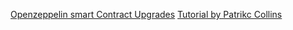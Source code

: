 [Openzeppelin smart Contract Upgrades](https://blog.openzeppelin.com/the-state-of-smart-contract-upgrades/#diamonds)
[Tutorial by Patrikc Collins](https://www.youtube.com/watch?v=bdXJmWajZRY&t=2s)